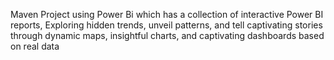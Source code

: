Maven Project using Power Bi which has a collection of interactive Power BI reports, Exploring hidden trends, unveil patterns, and tell captivating stories through dynamic maps, insightful charts, and captivating dashboards based on real data

